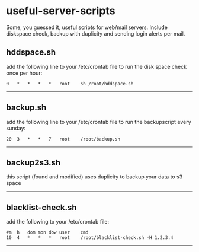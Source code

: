 # useful-server-scripts
Some, you guessed it, useful scripts for web/mail servers. Include diskspace check, backup with duplicity and sending login alerts per mail.

## hddspace.sh ##
add the following line to your /etc/crontab file to run the disk space check once per hour:

    0	*	*	*	*	root    sh /root/hddspace.sh
---
## backup.sh ##
add the following line to your /etc/crontab file to run the backupscript every sunday:

    20	3	*	*	7	root	/root/backup.sh
---
## backup2s3.sh ##
this script (found and modified) uses duplicity to backup your data to s3 space

---
## blacklist-check.sh ##
add the following to your /etc/crontab file:

    #m	h	dom	mon	dow	user	cmd
    10	4	*	*	*	root	/root/blacklist-check.sh -H 1.2.3.4
---
